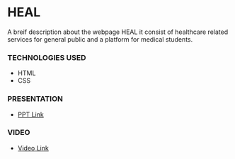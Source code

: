 
# HEAL

A breif description about the webpage HEAL
it consist of healthcare related services for general public and a 
platform for medical students.


### TECHNOLOGIES USED
 - HTML
 - CSS

### PRESENTATION
 + [PPT Link](https://docs.google.com/presentation/d/1O9IQe_qKTquB3VDBClmX98rDgP2QCdMn/edit#slide=id.p1)

### VIDEO
 + [Video Link](https://drive.google.com/file/d/1OC-1o0dv3HzlV33Ca4-5NG4Q0UYYMNj_/view)